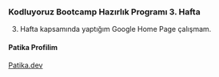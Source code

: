 ### Kodluyoruz Bootcamp Hazırlık Programı 3. Hafta
3. Hafta kapsamında yaptığım Google Home Page çalışmam.

#### Patika Profilim
[Patika.dev](https://app.patika.dev/Yusuf9545)